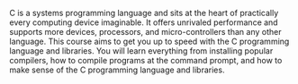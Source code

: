 C is a systems programming language and sits at the heart of practically every computing device imaginable. It offers unrivaled performance and supports more devices, processors, and micro-controllers than any other language. This course aims to get you up to speed with the C programming language and libraries. You will learn everything from installing popular compilers, how to compile programs at the command prompt, and how to make sense of the C programming language and libraries.